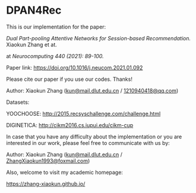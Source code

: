 # DPAN4Rec
This is our implementation for the paper:

_Dual Part-pooling Attentive Networks for Session-based Recommendation._  Xiaokun Zhang et at.

at _Neurocomputing 440 (2021): 89-100._

Paper link: https://doi.org/10.1016/j.neucom.2021.01.092

Please cite our paper if you use our codes. Thanks!

Author: Xiaokun Zhang (kun@mail.dlut.edu.cn / 1210940418@qq.com)

Datasets:

YOOCHOOSE: http://2015.recsyschallenge.com/challenge.html

DIGINETICA: http://cikm2016.cs.iupui.edu/cikm-cup

In case that you have any difficulty about the implementation or you are interested in our work, please feel free to communicate with us by:

Author: Xiaokun Zhang (kun@mail.dlut.edu.cn / ZhangXiaokun1993@foxmail.com)

Also, welcome to visit my academic homepage:

https://zhang-xiaokun.github.io/
